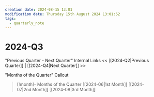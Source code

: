 ```yaml
---
creation date: 2024-08-15 13:01
modification date: Thursday 15th August 2024 13:01:52
tags:
  - quarterly_note
---
```



# 2024-Q3

"Previous Quarter - Next Quarter" Internal Links
<< [[2024-Q2|Previous Quarter]] | [[2024-Q4|Next Quarter]] >>

"Months of the Quarter" Callout
> [!month]- Months of the Quarter
> [[2024-06|1st Month]]
> [[2024-07|2nd Month]]
> [[2024-08|3rd Month]]
